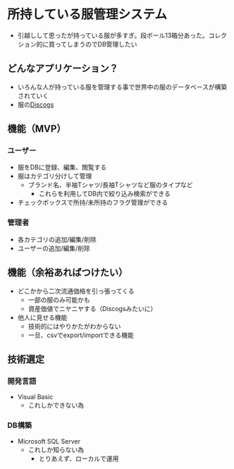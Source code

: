 # 所持している服管理システム
- 引越しして思ったが持っている服が多すぎ。段ボール13箱分あった。コレクション的に買ってしまうのでDB管理したい

## どんなアプリケーション？
- いろんな人が持っている服を管理する事で世界中の服のデータベースが構築されていく
- 服の[Discogs](https://www.discogs.com/ja/)

## 機能（MVP）
### ユーザー
- 服をDBに登録、編集、閲覧する
- 服はカテゴリ分けして管理
  - ブランド名、半袖Tシャツ/長袖Tシャツなど服のタイプなど
    - これらを利用してDB内で絞り込み検索ができる
- チェックボックスで所持/未所持のフラグ管理ができる

### 管理者
- 各カテゴリの追加/編集/削除
- ユーザーの追加/編集/削除

## 機能（余裕あればつけたい）
- どこかから二次流通価格を引っ張ってくる
  - 一部の服のみ可能かも
  - 資産価値でニヤニヤする（Discogsみたいに）
- 他人に見せる機能
  - 技術的にはやりかたがわからない
  - 一旦、csvでexport/importできる機能

## 技術選定
### 開発言語
- Visual Basic
  - これしかできない為
### DB構築
- Microsoft SQL Server
  - これしか知らない為
    - とりあえず、ローカルで運用
